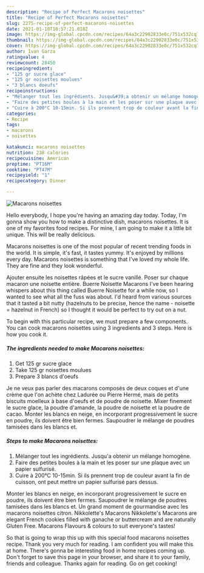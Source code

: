 ```yaml
---
description: "Recipe of Perfect Macarons noisettes"
title: "Recipe of Perfect Macarons noisettes"
slug: 2275-recipe-of-perfect-macarons-noisettes
date: 2021-01-10T10:57:21.018Z
image: https://img-global.cpcdn.com/recipes/64a3c22902833e0c/751x532cq70/macarons-noisettes-photo-principale-de-la-recette.jpg
thumbnail: https://img-global.cpcdn.com/recipes/64a3c22902833e0c/751x532cq70/macarons-noisettes-photo-principale-de-la-recette.jpg
cover: https://img-global.cpcdn.com/recipes/64a3c22902833e0c/751x532cq70/macarons-noisettes-photo-principale-de-la-recette.jpg
author: Ivan Garza
ratingvalue: 4
reviewcount: 28450
recipeingredient:
- "125 gr sucre glace"
- "125 gr noisettes moulues"
- "3 blancs doeufs"
recipeinstructions:
- "Mélanger tout les ingrédients. Jusqu&#39;a obtenir un mélange homogène."
- "Faire des petites boules à la main et les poser sur une plaque avec un papier sulfurisé."
- "Cuire à 200°C 10-15min. Si ils prennent trop de couleur avant la fin de cuisson, ont peut mettre un papier sulfurisé pars dessus."
categories:
- Recipe
tags:
- macarons
- noisettes

katakunci: macarons noisettes 
nutrition: 238 calories
recipecuisine: American
preptime: "PT16M"
cooktime: "PT47M"
recipeyield: "1"
recipecategory: Dinner

---
```



![Macarons noisettes](https://img-global.cpcdn.com/recipes/64a3c22902833e0c/751x532cq70/macarons-noisettes-photo-principale-de-la-recette.jpg)

Hello everybody, I hope you're having an amazing day today. Today, I'm gonna show you how to make a distinctive dish, macarons noisettes. It is one of my favorites food recipes. For mine, I am going to make it a little bit unique. This will be really delicious.

Macarons noisettes is one of the most popular of recent trending foods in the world. It is simple, it's fast, it tastes yummy. It's enjoyed by millions every day. Macarons noisettes is something that I've loved my whole life. They are fine and they look wonderful.

Ajouter ensuite les noisettes râpées et le sucre vanillé. Poser sur chaque macaron une noisette entière. Buerre Noisette Macarons I&#39;ve been hearing whispers about this thing called Buerre Noisette for a while now, so I wanted to see what all the fuss was about. I&#39;d heard from various sources that it tasted a bit nutty (hazelnuts to be precise, hence the name - noisette = hazelnut in French) so I thought it would be perfect to try out on a nut.


To begin with this particular recipe, we must prepare a few components. You can cook macarons noisettes using 3 ingredients and 3 steps. Here is how you cook it.

<!--inarticleads1-->

##### The ingredients needed to make Macarons noisettes:

1. Get 125 gr sucre glace
1. Take 125 gr noisettes moulues
1. Prepare 3 blancs d&#39;oeufs


Je ne veux pas parler des macarons composés de deux coques et d&#39;une crème que l&#39;on achète chez Ladurée ou Pierre Hermé, mais de petits biscuits moelleux à base d&#39;oeufs et de poudre de noisette. Mixer finement le sucre glace, la poudre d&#39;amande, la poudre de noisette et la poudre de cacao. Monter les blancs en neige, en incorporant progressivement le sucre en poudre, ils doivent être bien fermes. Saupoudrer le mélange de poudres tamisées dans les blancs et. 

<!--inarticleads2-->

##### Steps to make Macarons noisettes:

1. Mélanger tout les ingrédients. Jusqu&#39;a obtenir un mélange homogène.
1. Faire des petites boules à la main et les poser sur une plaque avec un papier sulfurisé.
1. Cuire à 200°C 10-15min. Si ils prennent trop de couleur avant la fin de cuisson, ont peut mettre un papier sulfurisé pars dessus.


Monter les blancs en neige, en incorporant progressivement le sucre en poudre, ils doivent être bien fermes. Saupoudrer le mélange de poudres tamisées dans les blancs et. Un grand moment de gourmandise avec les macarons noisettes citron. Nikkolette&#39;s Macarons Nikkolette&#39;s Macarons are elegant French cookies filled with ganache or buttercream and are naturally Gluten Free. Macarons Flavours &amp; colours to suit everyone&#39;s tastes! 

So that is going to wrap this up with this special food macarons noisettes recipe. Thank you very much for reading. I am confident you will make this at home. There's gonna be interesting food in home recipes coming up. Don't forget to save this page in your browser, and share it to your family, friends and colleague. Thanks again for reading. Go on get cooking!

